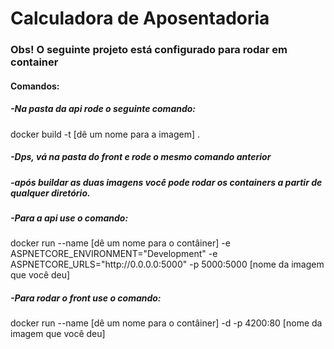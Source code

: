 # Calculadora de Aposentadoria
<h3>Obs! O seguinte projeto está configurado para rodar em container</h3>

<h4>Comandos:</h4>

<h5>-Na pasta da api rode o seguinte comando:</h5>
<label>docker build -t [dê um nome para a imagem] .</label>

<h5>-Dps, vá na pasta do front e rode o mesmo comando anterior</h5>

<h5>-após buildar as duas imagens você pode rodar os containers a partir de qualquer diretório.</h5>

<h5>-Para a api use o comando:</h5>
<labeel>docker run --name [dê um nome para o contâiner] -e ASPNETCORE_ENVIRONMENT="Development" -e ASPNETCORE_URLS="http://0.0.0.0:5000" -p 5000:5000 [nome da imagem que você deu]</label>

<h5>-Para rodar o front use o comando:</h5>
<label>docker run --name [dê um nome para o contâiner] -d -p 4200:80 [nome da imagem que você deu]</label>

